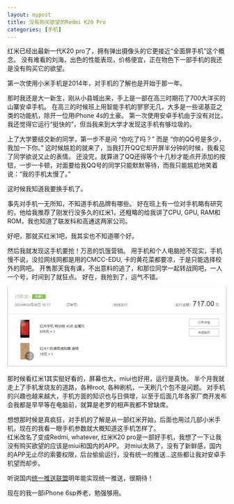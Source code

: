 ```yaml
---
layout: mypost
title: 没有购买欲望的Redmi K20 Pro
categories: [手机]
---
```


红米已经出最新一代K20 pro了，拥有弹出摄像头的它更接近“全面屏手机”这个概念。
没有难看的刘海，出色的性能表现，价格便宜，正在物色下一部手机的我还是没有购买它的欲望。

第一次使用小米手机是2014年，对手机的了解也是开始于那一年。

那时我还是大一新生，刚从小县城出来，手上是一部在高三时期花了700大洋买的山寨安卓手机。
在高三的时候班上用智能手机的寥寥无几，大多是一些诺基亚之类的功能机，除开一位用iPhone 4s的土豪。
第一次使用安卓手机由于没有对比，我还觉得它运行“挺快的”，但当我来到大学才发现这手机有够垃圾的。

上了大学要结交新的同学，第一步不是问 “你吃了吗？” 而是 “你的QQ号是多少，我加一下你。”
这时候尴尬的就来了，当我打开QQ它却开屏半分钟的时候，我看见了同学欲说又止的表情。
还没完，就算进了QQ还得等个十几秒才能点开添加的按钮，一步一卡顿，对面要给我QQ号的同学只能默默等待，而我只能尴尬地笑着说：“我的手机太慢了。”

这时候我知道我要换手机了。


事先对手机一无所知，不知道手机品牌有哪些。
好在班上有一位对手机略有研究的，他给我推荐了刚发行没多久的红米1，还粗略的给我讲了CPU, GPU, RAM和ROM，我也知道了联发科和高通这两家公司。

好吧，那就买红米1吧，我其实也不知道哪个好。

然后我就发现这手机要抢！万恶的饥饿营销。
用手机和个人电脑抢不现实，手机慢不说，没拉网线网都是用的CMCC-EDU, 卡的黄花菜都要凉，于是只能选择校外的网吧。
开售那天我有课，不出意料的逃了，和那位同学一起转战网吧，一人一个号，时间到了就狂点。
好在，我抢到了，运气不错。

![红米1](/img/红米手机.jpg)

那时候看红米1其实挺好看的，屏幕也大，miui也好用，运行是真快。
半个月我就走上了手机发烧友的道路，各种root, 各种刷机，一天刷几个包不是问题。
对手机的兴趣也越来越大，手机方面的知识也与日俱增，以至于后面几年各家厂商开发布会我都是早早等在电脑前，就算是老罗的相声我都不曾缺席。

想想那时候是真疯狂，对手机的了解是从一部红米开始，后面也用过几部小米手机，现在的我看一眼手机参数就大概知道这手机怎样了。  
红米改名了变成Redmi, whatever, 红米K20 pro是一部好手机，我想了一下让我没有购买欲望的应该是miui和国内的APP。 
对miui太熟了，没有了新鲜感，国内的APP无止尽的索要权限，后台偷偷运行，没有统一的推送...这些都让我对安卓手机望而却步。

听说国内[统一推送联盟](http://www.chinaupa.com/)明年能实现统一推送，很期待！

现在的我一部iPhone 6sp养老，勉强够用。
